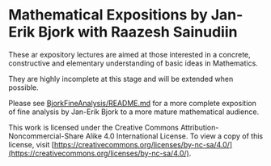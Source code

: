 Mathematical Expositions by Jan-Erik Bjork with Raazesh Sainudiin
=================================================================

These ar expository lectures are aimed at those interested in a concrete, constructive and elementary understanding of basic ideas in Mathematics.

They are highly incomplete at this stage and will be extended when possible.

Please see [BjorkFineAnalysis/README.md](BjorkFineAnalysis/README.md) for a more complete exposition of fine analysis by Jan-Erik Bjork to a more mature mathematical audience.


This work is licensed under the Creative Commons Attribution-Noncommercial-Share Alike 4.0
International License. To view a copy of this license, visit
[https://creativecommons.org/licenses/by-nc-sa/4.0/](https://creativecommons.org/licenses/by-nc-sa/4.0/).
